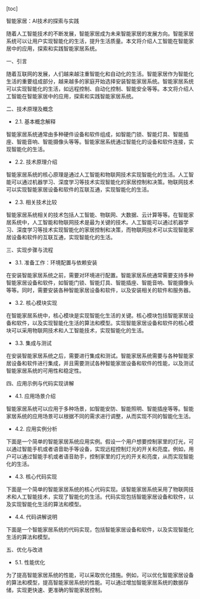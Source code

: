 
[toc]                    
                
                
智能家居：AI技术的探索与实践

随着人工智能技术的不断发展，智能家居成为未来智能家居的发展方向。智能家居系统可以让用户实现智能化的生活，提升生活质量。本文将介绍人工智能在智能家居中的应用，探索和实践智能家居系统。

一、引言

随着互联网的发展，人们越来越注重智能化和自动化的生活。智能家居作为智能化生活的重要组成部分，越来越多的家庭开始选择安装智能家居系统。智能家居系统可以实现智能化的生活，如远程控制、自动化控制、智能安全等等。本文将介绍人工智能在智能家居中的应用，探索和实践智能家居系统。

二、技术原理及概念

- 2.1. 基本概念解释

智能家居系统通常由多种硬件设备和软件组成，如智能门锁、智能灯具、智能插座、智能音响、智能摄像头等等。智能家居系统通过智能化的设备和软件连接，实现智能化的生活。

- 2.2. 技术原理介绍

智能家居系统的核心原理是通过人工智能和物联网技术实现智能化的生活。人工智能可以通过机器学习、深度学习等技术实现智能化的家居控制和决策。物联网技术可以实现智能家居设备和软件的互联互通，实现智能化的生活。

- 2.3. 相关技术比较

智能家居系统相关的技术包括人工智能、物联网、大数据、云计算等等。在智能家居系统中，人工智能和物联网技术是最为关键的技术。人工智能可以通过机器学习、深度学习等技术实现智能化的家居控制和决策，而物联网技术可以实现智能家居设备和软件的互联互通，实现智能化的生活。

三、实现步骤与流程

- 3.1. 准备工作：环境配置与依赖安装

在安装智能家居系统之前，需要对环境进行配置。智能家居系统通常需要支持多种智能家居设备和软件，如智能门锁、智能灯具、智能插座、智能音响、智能摄像头等等。同时，需要安装各种智能家居设备和软件，以及安装相关的软件和服务器。

- 3.2. 核心模块实现

在智能家居系统中，核心模块是实现智能化生活的关键。核心模块包括智能家居设备和软件，以及实现智能化生活的算法和模型。实现智能家居设备和软件的核心模块可以采用物联网技术和人工智能技术，实现智能化的生活。

- 3.3. 集成与测试

在安装智能家居系统之后，需要进行集成和测试。智能家居系统需要与各种智能家居设备和软件进行集成，并且需要测试各种智能家居设备和软件的性能，以及测试智能家居系统的可用性和稳定性。

四、应用示例与代码实现讲解

- 4.1. 应用场景介绍

智能家居系统可以应用于多种场景，如智能安防、智能照明、智能插座等等。智能家居系统的应用场景可以根据不同的需求进行调整，从而实现不同的智能化生活。

- 4.2. 应用实例分析

下面是一个简单的智能家居系统应用实例。假设一个用户想要控制家里的灯光，可以通过智能手机或者语音助手等设备，实现远程控制灯光的开关和亮度。例如，用户可以通过智能手机或者语音助手，控制家里的灯光的开关和亮度，从而实现智能化的生活。

- 4.3. 核心代码实现

下面是一个简单的智能家居系统的核心代码实现。该智能家居系统采用了物联网技术和人工智能技术，实现了智能化的生活。代码实现包括智能家居设备和软件，以及实现智能化生活的算法和模型。

- 4.4. 代码讲解说明

下面是一个智能家居系统的代码实现，包括智能家居设备和软件，以及实现智能化生活的算法和模型。

五、优化与改进

- 5.1. 性能优化

为了提高智能家居系统的性能，可以采取优化措施。例如，可以优化智能家居设备的算法和模型，提高智能家居系统的性能。可以通过增加智能家居系统的数据存储，实现更快速、更准确的智能家居控制。

